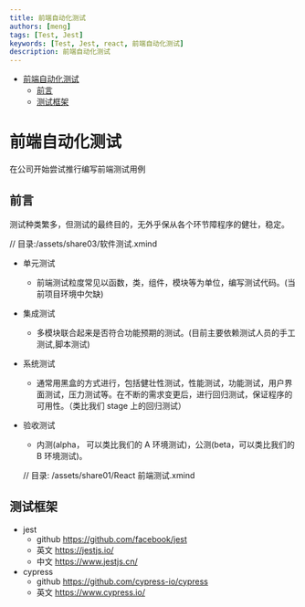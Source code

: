 ```yaml
---
title: 前端自动化测试
authors: [meng]
tags: [Test, Jest]
keywords: [Test, Jest, react, 前端自动化测试]
description: 前端自动化测试
---
```


<!-- @import "[TOC]" {cmd="toc" depthFrom=1 depthTo=6 orderedList=false} -->

<!-- code_chunk_output -->

- [前端自动化测试](#前端自动化测试)
  - [前言](#前言)
  - [测试框架](#测试框架)

<!-- /code_chunk_output -->
# 前端自动化测试

在公司开始尝试推行编写前端测试用例

## 前言

测试种类繁多，但测试的最终目的，无外乎保从各个环节障程序的健壮，稳定。

<!-- ![软件测试](/assets/share03/软件测试.png) []() -->
// 目录:/assets/share03/软件测试.xmind

- 单元测试
  - 前端测试粒度常见以函数，类，组件，模块等为单位，编写测试代码。(当前项目环境中欠缺)
- 集成测试
  - 多模块联合起来是否符合功能预期的测试。(目前主要依赖测试人员的手工测试,脚本测试)
- 系统测试

  - 通常用黑盒的方式进行，包括健壮性测试，性能测试，功能测试，用户界面测试，压力测试等。在不断的需求变更后，进行回归测试，保证程序的可用性。（类比我们 stage 上的回归测试）

- 验收测试

  - 内测(alpha， 可以类比我们的 A 环境测试)，公测(beta，可以类比我们的 B 环境测试)。

  <!-- ![React测试](/assets/share03/React前端测试.png) []() -->
  // 目录: /assets/share01/React 前端测试.xmind


## 测试框架

- jest
  - github https://github.com/facebook/jest
  - 英文 https://jestjs.io/
  - 中文 https://www.jestjs.cn/
- cypress
  - github https://github.com/cypress-io/cypress
  - 英文 https://www.cypress.io/
